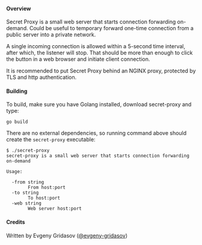 #### Overview
Secret Proxy is a small web server that starts connection forwarding on-demand. Could be useful to temporary forward one-time connection from a public server into a private network.

A single incoming connection is allowed within a 5-second time interval, after which, the listener will stop. That should be more than enough to click the button in a web browser and initiate client connection.

It is recommended to put Secret Proxy behind an NGINX proxy, protected by TLS and http authentication.

#### Building

To build, make sure you have Golang installed, download secret-proxy and type:

```
go build

```

There are no external dependencies, so running command above should create the `secret-proxy` executable:
```
$ ./secret-proxy 
secret-proxy is a small web server that starts connection forwarding on-demand

Usage:

  -from string
    	From host:port
  -to string
    	To host:port
  -web string
    	Web server host:port

``` 

#### Credits
Written by Evgeny Gridasov ([@evgeny-gridasov](http://github.com/evgeny-gridasov))
